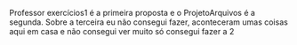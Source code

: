 Professor exercícios1 é a primeira proposta e o ProjetoArquivos é a segunda. Sobre a terceira eu não consegui fazer, aconteceram umas coisas aqui em casa e não consegui ver muito só consegui fazer a 2
